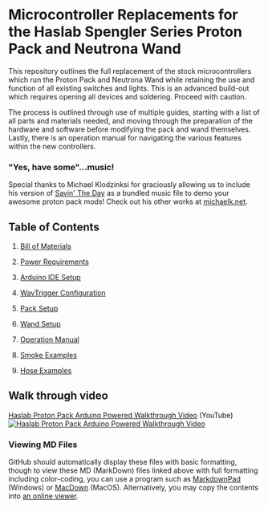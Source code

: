 # Microcontroller Replacements for the Haslab Spengler Series Proton Pack and Neutrona Wand

This repository outlines the full replacement of the stock microcontrollers which run the Proton Pack and Neutrona Wand while retaining the use and function of all existing switches and lights. This is an advanced build-out which requires opening all devices and soldering. Proceed with caution.

The process is outlined through use of multiple guides, starting with a list of all parts and materials needed, and moving through the preparation of the hardware and software before modifying the pack and wand themselves. Lastly, there is an operation manual for navigating the various features within the new controllers.

### "Yes, have some"...music!

Special thanks to Michael Klodzinksi for graciously allowing us to include his version of [Savin' The Day](https://www.youtube.com/watch?v=shJslMSAxE0) as a bundled music file to demo your awesome proton pack mods! Check out his other works at [michaelk.net](https://michaelk.net).

## Table of Contents

1. [Bill of Materials](BOM.md)

1. [Power Requirements](POWER.md)

1. [Arduino IDE Setup](ARDUINO.md)

1. [WavTrigger Configuration](WAVTRIGGER.md)

1. [Pack Setup](PACK.md)

1. [Wand Setup](WAND.md)

1. [Operation Manual](OPERATION.md)

1. [Smoke Examples](SMOKE.md)

1. [Hose Examples](HOSE.md)

## Walk through video ##

[Haslab Proton Pack Arduino Powered Walkthrough Video](https://www.youtube.com/watch?v=mnfljGd5-uU) (YouTube)
[![Haslab Proton Pack Arduino Powered Walkthrough Video](https://img.youtube.com/vi/mnfljGd5-uU/maxresdefault.jpg)](https://www.youtube.com/watch?v=mnfljGd5-uU)

### Viewing MD Files

GitHub should automatically display these files with basic formatting, though to view these MD (MarkDown) files linked above with full formatting including color-coding, you can use a program such as [MarkdownPad](http://markdownpad.com/) (Windows) or [MacDown](https://macdown.uranusjr.com/) (MacOS). Alternatively, you may copy the contents into [an online viewer](https://markdownlivepreview.com/).